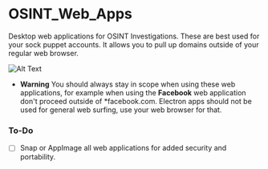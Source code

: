 # OSINT_Web_Apps
Desktop web applications for OSINT Investigations. These are best used for your sock puppet accounts. It allows you to pull up domains outside of your regular web browser.

![Alt Text](https://media.giphy.com/media/KMsmPrCDrNGgM/giphy.gif)


- **Warning**
You should always stay in scope when using these web applications, for example when using the **Facebook** web application don't proceed outside of *facebook.com. Electron apps should not be used for general web surfing, use your web browser for that.

### To-Do
- [ ] Snap or AppImage all web applications for added security and portability.
